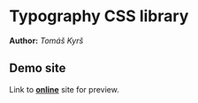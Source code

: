 # Typography CSS library
**Author:** *Tomáš Kyrš*
## Demo site
Link to **[online](https://drobnostav.online/)** site for preview.
